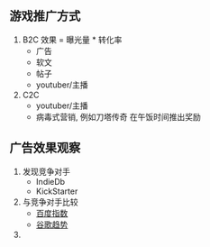 ## 游戏推广方式
1. B2C 效果 = 曝光量 * 转化率
    + 广告
    + 软文
    + 帖子
    + youtuber/主播
2. C2C 
    + youtuber/主播
    + 病毒式营销, 例如刀塔传奇 在午饭时间推出奖励

## 广告效果观察
1. 发现竞争对手
    + IndieDb
    + KickStarter
2. 与竞争对手比较
    + [百度指数](http://index.baidu.com/)
    + [谷歌趋势](https://trends.google.com/trends/)
3. 